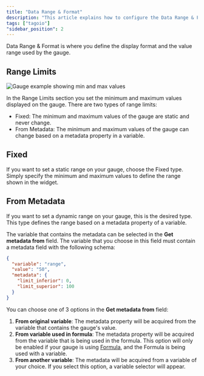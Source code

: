 ```yaml
---
title: "Data Range & Format"
description: "This article explains how to configure the Data Range & Format options for the Gauge widget, describing range limit types (Fixed and From Metadata) and how to set a static range."
tags: ["tagoio"]
"sidebar_position": 2
---
```

Data Range & Format is where you define the display format and the value range used by the gauge.

## Range Limits

![Gauge example showing min and max values](/docs_imagem/tagoio/gauge-data-range-format-2.png)

In the Range Limits section you set the minimum and maximum values displayed on the gauge. There are two types of range limits:

- Fixed: The minimum and maximum values of the gauge are static and never change.  
- From Metadata: The minimum and maximum values of the gauge can change based on a metadata property in a variable.

## Fixed

If you want to set a static range on your gauge, choose the Fixed type. Simply specify the minimum and maximum values to define the range shown in the widget.

<!-- Image temporarily disabled: Gauge example showing static range - /cdn.elev.io/file/uploads/yGBQnVkwTkwKzLvCtyE2FWwacoOTiKC1hwphA_gVtqs/CQ92PZnTkmHs3kr2Mkhkd0VI1qzLAaJu5ufr_FeQFFY/1584998259067-NcM.png -->

## From Metadata

If you want to set a dynamic range on your gauge, this is the desired type. This type defines the range based on a metadata property of a variable.

The variable that contains the metadata can be selected in the **Get metadata from** field. The variable that you choose in this field must contain a metadata field with the following schema:

```json
{
  "variable": "range",
  "value": "50",
  "metadata": {
    "limit_inferior": 0,
    "limit_superior": 100
  }
}
```

You can choose one of 3 options in the **Get metadata from** field:

1. **From original variable**: The metadata property will be acquired from the variable that contains the gauge's value.
2. **From variable used in formula**: The metadata property will be acquired from the variable that is being used in the formula. This option will only be enabled if your gauge is using [Formula](/tagoio/formula), and the Formula is being used with a variable.
3. **From another variable**: The metadata will be acquired from a variable of your choice. If you select this option, a variable selector will appear.

<!-- Image temporarily disabled: Gauge example showing dynamic range - /cdn.elev.io/file/uploads/yGBQnVkwTkwKzLvCtyE2FWwacoOTiKC1hwphA_gVtqs/JcEqhWiKdOri4fx-LbJq5WSzwHf0sqGYAoLLv6FxMsA/1584998743226-9_Q.png -->